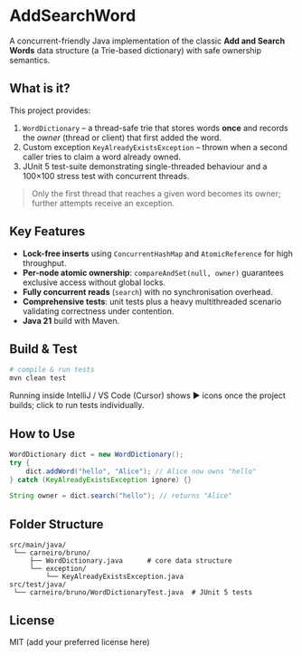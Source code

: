 # AddSearchWord

A concurrent-friendly Java implementation of the classic **Add and Search Words** data structure (a Trie-based dictionary) with safe ownership semantics.

## What is it?
This project provides:

1. `WordDictionary` – a thread-safe trie that stores words **once** and records the *owner* (thread or client) that first added the word.
2. Custom exception `KeyAlreadyExistsException` – thrown when a second caller tries to claim a word already owned.
3. JUnit 5 test-suite demonstrating single-threaded behaviour and a 100×100 stress test with concurrent threads.

> Only the first thread that reaches a given word becomes its owner; further attempts receive an exception.

## Key Features

- **Lock-free inserts** using `ConcurrentHashMap` and `AtomicReference` for high throughput.
- **Per-node atomic ownership**: `compareAndSet(null, owner)` guarantees exclusive access without global locks.
- **Fully concurrent reads** (`search`) with no synchronisation overhead.
- **Comprehensive tests**: unit tests plus a heavy multithreaded scenario validating correctness under contention.
- **Java 21** build with Maven.

## Build & Test

```bash
# compile & run tests
mvn clean test
```

Running inside IntelliJ / VS Code (Cursor) shows ▶ icons once the project builds; click to run tests individually.

## How to Use

```java
WordDictionary dict = new WordDictionary();
try {
    dict.addWord("hello", "Alice"); // Alice now owns "hello"
} catch (KeyAlreadyExistsException ignore) {}

String owner = dict.search("hello"); // returns "Alice"
```

## Folder Structure

```
src/main/java/
 └── carneiro/bruno/
     ├── WordDictionary.java      # core data structure
     └── exception/
         └── KeyAlreadyExistsException.java
src/test/java/
 └── carneiro/bruno/WordDictionaryTest.java  # JUnit 5 tests
```

## License
MIT (add your preferred license here)
